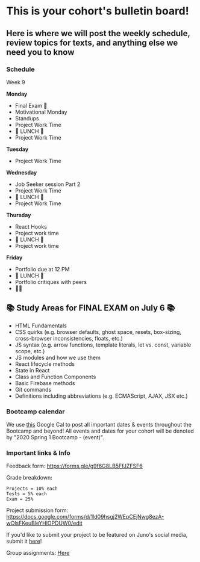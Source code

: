 # This is your cohort's bulletin board! 
## Here is where we will post the weekly schedule, review topics for texts, and anything else we need you to know

### Schedule

Week 9

**Monday**

* Final Exam 📝
* Motivational Monday
* Standups
* Project Work Time
* 🍴 LUNCH 🍴
* Project Work Time

**Tuesday**

* Project Work Time

**Wednesday**

* Job Seeker session Part 2
* Project Work Time
* 🍴 LUNCH 🍴
* Project Work Time

**Thursday**

* React Hooks
* Project work time
* 🍴 LUNCH 🍴
* Project work time

**Friday**

* Portfolio due at 12 PM
* 🍴 LUNCH 🍴
* Portfolio critiques with peers
* 🍍🥤




## 📚 Study Areas for FINAL EXAM on July 6 📚

* HTML Fundamentals
* CSS quirks (e.g. browser defaults, ghost space, resets, box-sizing, cross-browser inconsistencies, floats, etc.)
* JS syntax (e.g. arrow functions, template literals, let vs. const, variable scope, etc.)
* JS modules and how we use them
* React lifecycle methods
* State in React
* Class and Function Components
* Basic Firebase methods
* Git commands
* Definitions including abbreviations (e.g. ECMAScript, AJAX, JSX etc.)





### Bootcamp calendar
We use [this](https://calendar.google.com/calendar/embed?src=hackeryou.com_ckj6930nr6kraakaisos09cccs%40group.calendar.google.com&ctz=America%2FToronto) Google Cal to post all important dates & events throughout the Bootcamp and beyond! All events and dates for your cohort will be denoted by "2020 Spring 1 Bootcamp - (event)".

### Important links & Info
Feedback form: https://forms.gle/g9f6G8LB5FfJZFSF6

Grade breakdown:
```
Projects = 10% each
Tests = 5% each
Exam = 25%
```

Project submission form: https://docs.google.com/forms/d/1ld09hsgj2WEpCEjNwg8ezA-wOlsFKeuBleYHlOPDUW0/edit

If you'd like to submit your project to be featured on Juno's social media, submit it [here](https://docs.google.com/forms/d/e/1FAIpQLSdu5QfWrOBE14L00vhc1e4IfbwXV4X7CzNdjwJxoP4uOSDA3w/viewform)!

Group assignments: [Here](https://docs.google.com/spreadsheets/d/1sPMnnBRM9te3MwBmgv6CMVKqqIKlFYt7uSLhx_QAndA/edit#gid=1112317742)

